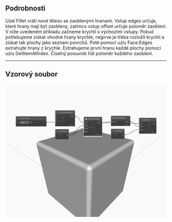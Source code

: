 ## Podrobnosti
Uzel Fillet vrátí nové těleso se zaoblenými hranami. Vstup edges určuje, které hrany mají být zaobleny, zatímco vstup offset určuje poloměr zaoblení. V níže uvedeném příkladu začneme krychlí s výchozími vstupy. Pokud potřebujeme získat vhodné hrany krychle, nejprve je třeba rozložit krychli a získat tak plochy jako seznam povrchů. Poté pomocí uzlu Face.Edges extrahujte hrany z krychle. Extrahujeme první hranu každé plochy pomocí uzlu GetItemAtIndex. Číselný posuvník řídí poloměr každého zaoblení.
___
## Vzorový soubor

![Fillet](./Autodesk.DesignScript.Geometry.Solid.Fillet_img.jpg)


